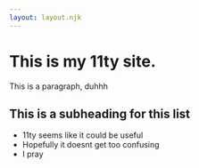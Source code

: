 ```yaml
---
layout: layout.njk
---
```

# This is my 11ty site. 

This is a paragraph, duhhh

## This is a subheading for this list

- 11ty seems like it could be useful
- Hopefully it doesnt get too confusing 
- I pray
